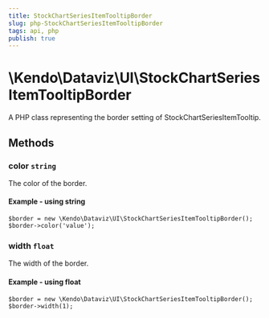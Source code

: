 ```yaml
---
title: StockChartSeriesItemTooltipBorder
slug: php-StockChartSeriesItemTooltipBorder
tags: api, php
publish: true
---
```


# \Kendo\Dataviz\UI\StockChartSeriesItemTooltipBorder

A PHP class representing the border setting of StockChartSeriesItemTooltip.


## Methods

### color `string`

The color of the border.


#### Example - using string
    $border = new \Kendo\Dataviz\UI\StockChartSeriesItemTooltipBorder();
    $border->color('value');

### width `float`

The width of the border.


#### Example - using float
    $border = new \Kendo\Dataviz\UI\StockChartSeriesItemTooltipBorder();
    $border->width(1);

